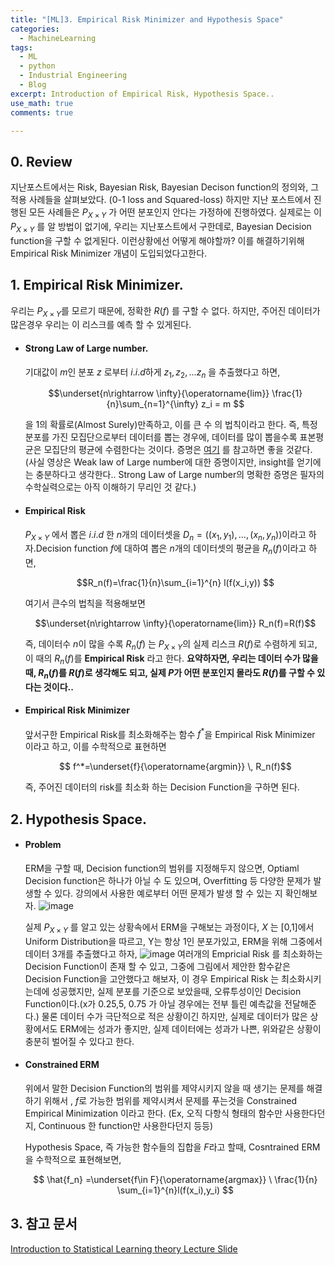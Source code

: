 ```yaml
---
title: "[ML]3. Empirical Risk Minimizer and Hypothesis Space"
categories:
  - MachineLearning
tags:
  - ML
  - python
  - Industrial Engineering
  - Blog
excerpt: Introduction of Empirical Risk, Hypothesis Space..
use_math: true
comments: true

---
```

## 0. Review
지난포스트에서는 Risk, Bayesian Risk, Bayesian Decison function의 정의와, 그 적용 사례들을 살펴보았다. (0-1 loss and Squared-loss)
하지만 지난 포스트에서 진행된 모든 사례들은 $P_{X \times Y}$ 가 어떤 분포인지 안다는 가정하에 진행하였다. 실제로는 이 $P_{X \times Y}$ 를 알 방법이 없기에, 우리는 지난포스트에서 구한데로, Bayesian Decision function을 구할 수 없게된다. 이런상황에선 어떻게 해야할까? 이를 해결하기위해 Empirical Risk Minimizer 개념이 도입되었다고한다. 


## 1. Empirical Risk Minimizer.
우리는  $P_{X \times Y}$를 모르기 때문에, 정확한 $R(f)$ 를 구할 수 없다. 하지만, 주어진 데이터가 많은경우 우리는 이 리스크를 예측 할 수 있게된다.

- ####  Strong Law of Large number.
  기대값이 $m$인 분포 $z$ 로부터 $i.i.d$하게 $z_1, z_2,...z_n$ 을 추출했다고 하면, 


  $$\underset{n\rightarrow \infty}{\operatorname{lim}} \frac{1}{n}\sum_{n=1}^{\infty} z_i = m $$


  을 1의 확률로(Almost Surely)만족하고, 이를 큰 수 의 법칙이라고 한다.
  즉, 특정 분포를 가진 모집단으로부터 데이터를 뽑는 경우에, 데이터를 많이 뽑을수록  표본평균은 모집단의 평균에 수렴한다는 것이다.
  증명은 [여기](https://www.youtube.com/watch?v=Yh5bR7X3ch8) 를 참고하면 좋을 것같다. (사실 영상은 Weak law of Large number에 대한 증명이지만, insight를 얻기에는 충분하다고 생각한다.. Strong Law of Large number의 명확한 증명은 필자의 수학실력으로는 아직 이해하기 무리인 것 같다.)

- #### Empirical Risk
  $P_{X \times Y}$ 에서 뽑은 $i.i.d$ 한 $n$개의 데이터셋을 $D_n =((x_1,y_1),...,(x_n,y_n))$이라고 하자.Decision function $f$에 대하여 뽑은 $n$개의 데이터셋의 평균을 $R_n(f)$이라고 하면,


  $$R_n(f)=\frac{1}{n}\sum_{i=1}^{n} l(f(x_i,y)) $$


  여기서 큰수의 법칙을 적용해보면 

  
  $$\underset{n\rightarrow \infty}{\operatorname{lim}} R_n(f)=R(f)$$ 
  
  즉, 데이터수 $n$이 많을 수록 $R_n(f)$ 는 $P_{X \times Y}$의 실제 리스크 $R(f)$로 수렴하게 되고, 이 때의 $R_n(f)$를 __Empirical Risk__ 라고 한다. 
  __요약하자면, 우리는 데이터 수가 많을 때, $R_n(f)$를  $R(f)$로 생각해도 되고, 실제 $P$가 어떤 분포인지 몰라도 $R(f)$를 구할  수 있다는 것이다..__

- #### Empirical Risk Minimizer

  앞서구한 Empirical Risk를 최소화해주는 함수 $f^*$을 Empirical Risk Minimizer 이라고 하고, 이를 수학적으로 표현하면


  $$ f^*=\underset{f}{\operatorname{argmin}} \, R_n(f)$$
  

  즉, 주어진 데이터의 risk를 최소화 하는 Decision Function을 구하면 된다.

## 2. Hypothesis Space.

- #### Problem
    ERM을 구할 때,  Decision function의 범위를 지정해두지 않으면, Optiaml Decision function은 하나가 아닐 수 도 있으며, Overfitting 등 다양한 문제가 발생할 수 있다. 
    강의에서 사용한 예로부터 어떤 문제가 발생 할 수 있는 지 확인해보자.
    ![image](https://user-images.githubusercontent.com/75593825/130394998-8c996c28-6d7b-438b-a9c2-aa98d7a08a91.png)

    실제 $P_{X \times Y}$ 를 알고 있는 상황속에서 ERM을 구해보는 과정이다, $X$ 는 [0,1]에서 Uniform Distribution을 따르고, Y는 항상 1인 분포가있고, ERM을 위해 그중에서 데이터 3개를 추출했다고 하자, 
    ![image](https://user-images.githubusercontent.com/75593825/130395271-7b111cf3-dea7-4d5a-8070-11d80389c946.png)
    여러개의 Empricial Risk 를 최소화하는 Decision Function이 존재 할 수 있고, 그중에 그림에서 제안한 함수같은 Decision Function을 고안했다고 해보자, 이 경우 Empirical Risk 는 최소화시키는데에 성공했지만, 실제 분포를 기준으로 보았을때, 오류투성이인 Decision Function이다.(x가 0.25,5, 0.75 가 아닐 경우에는 전부 틀린 예측값을 전달해준다.) 물론 데이터 수가 극단적으로 적은 상황이긴 하지만, 실제로 데이터가 많은 상황에서도 ERM에는 성과가 좋지만, 실제 데이터에는 성과가 나쁜, 위와같은 상황이 충분히 벌어질 수 있다고 한다. 


- #### Constrained ERM
    위에서 말한 Decision Function의 범위를 제약시키지 않을 때 생기는 문제를 해결하기 위해서 , $f$로 가능한 범위를 제약시켜서 문제를 푸는것을 Constrained Empirical Minimization 이라고 한다. 
    (Ex, 오직 다항식 형태의 함수만 사용한다던지, Continuous 한 function만 사용한다던지 등등)

    Hypothesis Space, 즉 가능한 함수들의 집합을 $F$라고 할때, 
    Cosntrained ERM을 수학적으로 표현해보면, 

    $$ \hat{f_n} =\underset{f\in F}{\operatorname{argmax}} \  \frac{1}{n} \sum_{i=1}^{n}l(f(x_i),y_i) $$



## 3. 참고 문서
[Introduction to Statistical Learning theory Lecture Slide](https://davidrosenberg.github.io/mlcourse/Archive/2017Fall/Lectures/02a.intro-stat-learning-theory.pdf)


